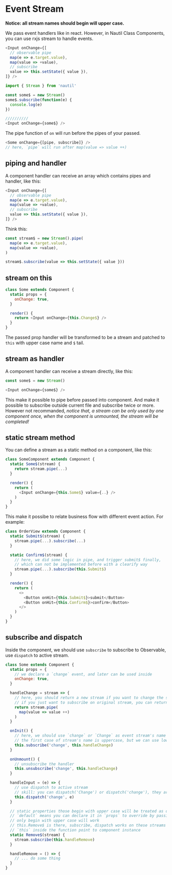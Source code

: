 # Event Stream

**Notice: all stream names should begin will upper case.**

We pass event handlers like in react.
However, in Nautil Class Components, you can use rxjs stream to handle events.

```js
<Input onChange={[
  // observable pipe
  map(e => e.target.value),
  map(value => +value),
  // subscribe
  value => this.setState({ value }),
]} />
```

```js
import { Stream } from 'nautil'

const some$ = new Stream()
some$.subscribe(function(e) {
  console.log(e)
})

//////////
<Input onChange={some$} />
```

The pipe function of `on` will run before the pipes of your passed.

```js
<Some onChange={[pipe, subscribe]} />
// here, `pipe` will run after map(value => value ++)
```

## piping and handler

A component handler can receive an array which contains pipes and handler, like this:

```js
<Input onChange={[
  // observable pipe
  map(e => e.target.value),
  map(value => +value),
  // subscribe
  value => this.setState({ value }),
]} />
```

Think this:

```js
const stream$ = new Stream().pipe(
  map(e => e.target.value),
  map(value => +value),
)

stream$.subscribe(value => this.setState({ value }))
```

## stream on this

```js
class Some extends Component {
  static props = {
    onChange: true,
  }

  render() {
    return <Input onChange={this.Change$} />
  }
}
```

The passed prop handler will be transformed to be a stream and patched to `this` with upper case name and `$` tail.

## stream as handler

A component handler can receive a stream directly, like this:

```js
const some$ = new Stream()

<Input onChange={some$} />
```

This make it possible to pipe before passed into component. And make it possible to subscribe outside current file and subscribe twice or more. However not recommanded, *notice that, a stream can be only used by one component once, when the component is unmounted, the stream will be completed!*

## static stream method

You can define a stream as a static method on a component, like this:

```js
class SomeComponent extends Component {
  static Some$(stream) {
    return stream.pipe(...)
  }

  render() {
    return (
      <Input onChange={this.Some$} value={..} />
    )
  }
}
```

This make it possibe to relate business flow with different event action. For example:

```js
class OrderView extends Component {
  static Submit$(stream) {
    stream.pipe(...).subscribe(...)
  }

  static Confirm$(stream) {
    // here, we did some logic in pipe, and trigger submit$ finally,
    // which can not be implemented before with a clearify way
    stream.pipe(...).subscribe(this.Submit$)
  }

  render() {
    return (
      <>
        <Button onHit={this.Submit$}>submit</Button>
        <Button onHit={this.Confirm$}>confirm</Button>
      </>
    )
  }
}
```

## subscribe and dispatch

Inside the component, we should use `subscribe` to subscribe to Observable, use `dispatch` to active stream.

```js
class Some extends Component {
  static props = {
    // we declare a `change` event, and later can be used inside
    onChange: true,
  }

  handleChange = stream => {
    // here, you should return a new stream if you want to change the stream
    // if you just want to subscribe on original stream, you can return nothing
    return stream.pipe(
      map(value => value ++)
    )
  }

  onInit() {
    // here, we should use `change` or `Change` as event stream's name
    // the first case of stream's name is uppercase, but we can use lowercase for it to write more comfortable
    this.subscribe('change', this.handleChange)
  }

  onUnmount() {
    // unsubscribe the handler
    this.unsubscribe('change', this.handleChange)
  }

  handleInput = (e) => {
    // use dispatch to active stream
    // skill: you can dispatch('Change') or dispatch('change'), they are the same
    this.dispatch('change', e)
  }

  // static properties those begin with upper case will be treated as default streams
  // `default` means you can declare it in `props` to override by passing from outside
  // only begin with upper case will work
  // this.Remove$ is there, subscribe, dispatch works on these streams
  // `this` inside the function point to component instance
  static Remove$(stream) {
    stream.subscribe(this.handleRemove)
  }

  handleRemove = () => {
    // ... do some thing
  }
}
```
